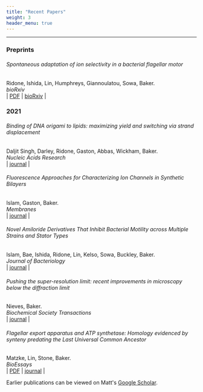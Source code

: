 ```yaml
---
title: "Recent Papers"
weight: 3
header_menu: true
---
```

---
### Preprints

###### Spontaneous adaptation of ion selectivity in a bacterial flagellar motor
Ridone, Ishida, Lin, Humphreys, Giannoulatou, Sowa, Baker.  
*bioRxiv*  
| [PDF](https://www.biorxiv.org/content/10.1101/2021.01.26.427765v3.full.pdf)
| [bioRxiv](https://www.biorxiv.org/content/10.1101/2021.01.26.427765v3) |

### 2021

###### Binding of DNA origami to lipids: maximizing yield and switching via strand displacement
Daljit Singh, Darley, Ridone, Gaston, Abbas, Wickham, Baker.  
*Nucleic Acids Research*  
| [journal](https://academic.oup.com/nar/article/49/19/10835/6382389?login=true) |

###### Fluorescence Approaches for Characterizing Ion Channels in Synthetic Bilayers 
Islam, Gaston, Baker.  
*Membranes*  
| [journal](https://www.mdpi.com/2077-0375/11/11/857) |

###### Novel Amiloride Derivatives That Inhibit Bacterial Motility across Multiple Strains and Stator Types
Islam, Bae, Ishida, Ridone, Lin, Kelso, Sowa, Buckley, Baker.  
*Journal of Bacteriology*  
| [journal](https://journals.asm.org/doi/10.1128/JB.00367-21?url_ver=Z39.88-2003&rfr_id=ori:rid:crossref.org&rfr_dat=cr_pub%20%200pubmed) |

###### Pushing the super-resolution limit: recent improvements in microscopy below the diffraction limit
Nieves, Baker.  
*Biochemical Society Transactions*  
| [journal](https://portlandpress.com/biochemsoctrans/article-abstract/49/1/431/227879/Pushing-the-super-resolution-limit-recent) |

###### Flagellar export apparatus and ATP synthetase: Homology evidenced by synteny predating the Last Universal Common Ancestor
Matzke, Lin, Stone, Baker.  
*BioEssays*  
| [PDF](https://onlinelibrary.wiley.com/doi/epdf/10.1002/bies.202100004)
| [journal](https://onlinelibrary.wiley.com/doi/abs/10.1002/bies.202100004) |

Earlier publications can be viewed on Matt's [Google Scholar](https://scholar.google.com.au/citations?hl=en&user=CAkKpjwAAAAJ&view_op=list_works&sortby=pubdate).